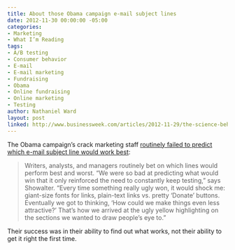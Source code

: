 ```yaml
---
title: About those Obama campaign e-mail subject lines
date: 2012-11-30 00:00:00 -05:00
categories:
- Marketing
- What I’m Reading
tags:
- A/B testing
- Consumer behavior
- E-mail
- E-mail marketing
- Fundraising
- Obama
- Online fundraising
- Online marketing
- Testing
author: Nathaniel Ward
layout: post
linked: http://www.businessweek.com/articles/2012-11-29/the-science-behind-those-obama-campaign-e-mails
---
```


The Obama campaign’s crack marketing staff [routinely failed to predict which e-mail subject line would work best][1]:

> Writers, analysts, and managers routinely bet on which lines would perform best and worst. “We were so bad at predicting what would win that it only reinforced the need to constantly keep testing,” says Showalter. “Every time something really ugly won, it would shock me: giant-size fonts for links, plain-text links vs. pretty ‘Donate’ buttons. Eventually we got to thinking, ‘How could we make things even less attractive?’ That’s how we arrived at the ugly yellow highlighting on the sections we wanted to draw people’s eye to.”

Their success was in their ability to find out what works, not their ability to get it right the first time.

 [1]: http://www.businessweek.com/articles/2012-11-29/the-science-behind-those-obama-campaign-e-mails